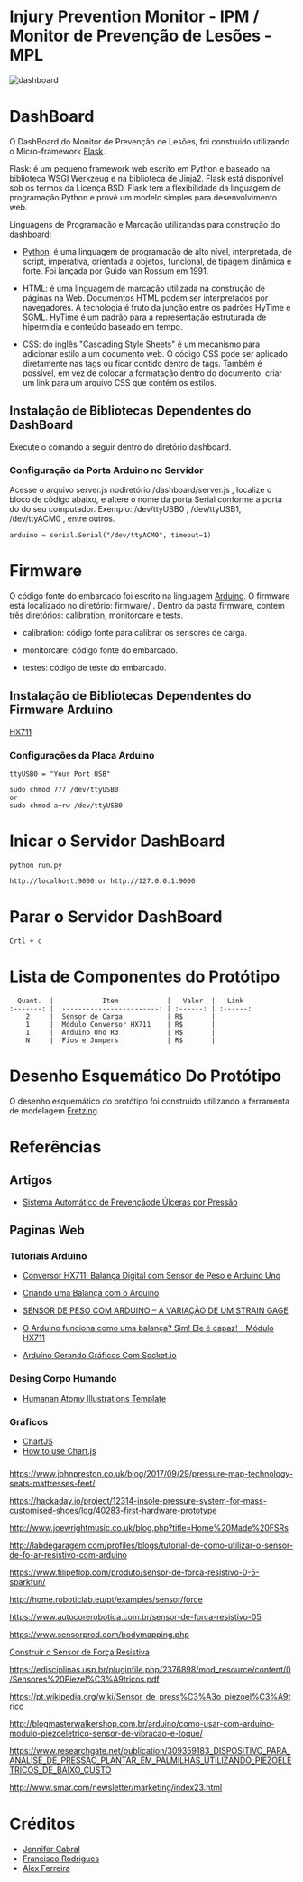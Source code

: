 # Injury Prevention Monitor - IPM / Monitor de Prevenção de Lesões - MPL

![dashboard](https://github.com/rodriguesfas/Injury-Prevention-Monitor/blob/master/user-guide/screenshot/dashboard.png)

# DashBoard

O DashBoard do Monitor de Prevenção de Lesões, foi construido utilizando o Micro-framework [Flask](http://flask.pocoo.org/). 

Flask: é um pequeno framework web escrito em Python e baseado na biblioteca WSGI Werkzeug e na biblioteca de Jinja2. Flask está disponível sob os termos da Licença BSD. Flask tem a flexibilidade da linguagem de programação Python e provê um modelo simples para desenvolvimento web.

Linguagens de Programação e Marcação utilizandas para construção do dashboard:

- [Python](https://www.python.org/): é uma linguagem de programação de alto nível, interpretada, de script, imperativa, orientada a objetos, funcional, de tipagem dinâmica e forte. Foi lançada por Guido van Rossum em 1991.

- HTML: é uma linguagem de marcação utilizada na construção de páginas na Web. Documentos HTML podem ser interpretados por navegadores. A tecnologia é fruto da junção entre os padrões HyTime e SGML. HyTime é um padrão para a representação estruturada de hipermídia e conteúdo baseado em tempo. 

- CSS: do inglês "Cascading Style Sheets" é um mecanismo para adicionar estilo a um documento web. O código CSS pode ser aplicado diretamente nas tags ou ficar contido dentro de tags. Também é possível, em vez de colocar a formatação dentro do documento, criar um link para um arquivo CSS que contém os estilos.

## Instalação de Bibliotecas Dependentes do DashBoard

Execute o comando a seguir dentro do diretório dashboard.
    

### Configuração da Porta Arduino no Servidor

Acesse o arquivo server.js nodiretório /dashboard/server.js , localize o bloco de código abaixo, e altere o nome da porta Serial conforme a porta do do seu computador. Exemplo: /dev/ttyUSB0 , /dev/ttyUSB1, /dev/ttyACM0 , entre outros.

    arduino = serial.Serial("/dev/ttyACM0", timeout=1)

# Firmware
O código fonte do embarcado foi escrito na linguagem [Arduino](https://arduino.cc).
O firmware está localizado no diretório: firmware/ .
Dentro da pasta firmware, contem três diretórios: calibration, monitorcare e tests.

- calibration: código fonte para calibrar os sensores de carga. 

- monitorcare: código fonte do embarcado.

- testes: código de teste do embarcado.

## Instalação de Bibliotecas Dependentes do Firmware Arduino   

[HX711](https://github.com/bogde/HX711)

### Configurações da Placa Arduino
    ttyUSB0 = "Your Port USB"

    sudo chmod 777 /dev/ttyUSB0
	or
    sudo chmod a+rw /dev/ttyUSB0

# Inicar o Servidor DashBoard

    python run.py

    http://localhost:9000 or http://127.0.0.1:9000

# Parar o Servidor DashBoard

    Crtl + c

# Lista de Componentes do Protótipo

      Quant.  |            Item            |   Valor  |   Link 
    :-------: | :------------------------: | :------: | :------: 
        2     |  Sensor de Carga           | R$       | 
        1     |  Módulo Conversor HX711    | R$       |  
        1     |  Arduino Uno R3            | R$       |  
        N     |  Fios e Jumpers            | R$       |  

# Desenho Esquemático Do Protótipo

O desenho esquemático do protótipo foi construido utilizando a ferramenta de modelagem [Fretzing](https://fritzing.org/home/).

# Referências

## Artigos
- [Sistema Automático de Prevençãode Úlceras por Pressão](https://repositorio.uma.pt/handle/10400.13/75)

## Paginas Web

### Tutoriais Arduino
- [Conversor HX711: Balança Digital com Sensor de Peso e Arduino Uno](http://blog.baudaeletronica.com.br/conversor-hx711-para-balanca-eletronica/)

- [Criando uma Balança com o Arduino](https://www.robocore.net/tutoriais/celula-de-carga-hx711-com-arduino?fbclid=IwAR2aD6KqunSnPPSsosWZVWt0Pk9HB9HtG3jASjT7Ue2qxKIl7NotRoJ8ZkA)

- [SENSOR DE PESO COM ARDUINO – A VARIAÇÃO DE UM STRAIN GAGE](https://blog.usinainfo.com.br/sensor-de-peso-com-arduino-variacao-de-um-strain-gage/)


- [O Arduino funciona como uma balança? Sim! Ele é capaz! - Módulo HX711](https://www.youtube.com/watch?v=-qLfybfvsHw&feature=push-u-sub&attr_tag=cvjlzRGy3V1M0wxC%3A6)

- [Arduíno Gerando Gráficos Com Socket.io](http://clubedosgeeks.com.br/programacao/arduino-gerando-graficos-com-socket-io)

### Desing Corpo Humando
- [Humanan Atomy Illustrations Template](https://www.humananatomyillustrations.com/)

### Gráficos
- [ChartJS](https://www.chartjs.org/)
- [How to use Chart.js](https://medium.com/javascript-in-plain-english/exploring-chart-js-e3ba70b07aa4)

###

https://www.johnpreston.co.uk/blog/2017/09/29/pressure-map-technology-seats-mattresses-feet/

https://hackaday.io/project/12314-insole-pressure-system-for-mass-customised-shoes/log/40283-first-hardware-prototype

http://www.joewrightmusic.co.uk/blog.php?title=Home%20Made%20FSRs

http://labdegaragem.com/profiles/blogs/tutorial-de-como-utilizar-o-sensor-de-fo-ar-resistivo-com-arduino

https://www.filipeflop.com/produto/sensor-de-forca-resistivo-0-5-sparkfun/

http://home.roboticlab.eu/pt/examples/sensor/force

https://www.autocorerobotica.com.br/sensor-de-forca-resistivo-05

https://www.sensorprod.com/bodymapping.php

[Construir o Sensor de Força Resistiva](https://www.elprocus.com/force-sensing-resistor-technology/)

https://edisciplinas.usp.br/pluginfile.php/2376898/mod_resource/content/0/Sensores%20Piezel%C3%A9tricos.pdf

https://pt.wikipedia.org/wiki/Sensor_de_press%C3%A3o_piezoel%C3%A9trico

http://blogmasterwalkershop.com.br/arduino/como-usar-com-arduino-modulo-piezoeletrico-sensor-de-vibracao-e-toque/

https://www.researchgate.net/publication/309359183_DISPOSITIVO_PARA_ANALISE_DE_PRESSAO_PLANTAR_EM_PALMILHAS_UTILIZANDO_PIEZOELETRICOS_DE_BAIXO_CUSTO

http://www.smar.com/newsletter/marketing/index23.html

# Créditos

- [Jennifer Cabral](#)
- [Francisco Rodrigues](https://rodriguesfas.com.br)
- [Alex Ferreira](#)